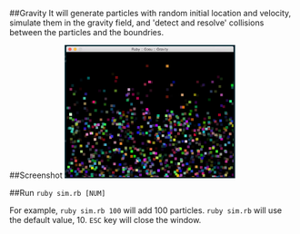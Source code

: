 ##Gravity
It will generate particles with random initial location and velocity, simulate them in the gravity field, and 'detect and resolve' collisions between the particles and the boundries.

##Screenshot
<img src="https://github.com/mori15haru/gosu-gravity/blob/master/demo.png" width="300">

##Run
`ruby sim.rb [NUM]`

For example, `ruby sim.rb 100` will add 100 particles. `ruby sim.rb` will use the default value, 10. `ESC` key will close the window.
